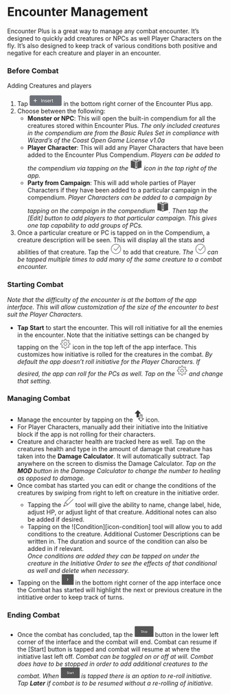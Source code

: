 # Encounter Management

Encounter Plus is a great way to manage any combat encounter. It’s designed to quickly add creatures or NPCs as well Player Characters on the fly. It’s also designed to keep track of various conditions both positive and negative for each creature and player in an encounter. 

### Before Combat

Adding Creatures and players
1. Tap ![Insert][icon-insert] in the bottom right corner of the Encounter Plus app. 
2. Choose between the following:
	* **Monster or NPC**: This will open the built-in compendium for all 		the creatures stored within Encounter Plus.
		*The only included creatures in the compendium are from the 		Basic Rules Set in compliance with Wizard’s of the Coast Open 		Game License v1.0a*
	* **Player Character**: This will add any Player Characters that 		have been added to the Encounter Plus Compendium. 
		*Players can be added to the compendium via tapping on the 		![Compendium][icon-library] icon in the top right of the app.*
	* **Party from Campaign**: This will add whole parties of Player 		Characters if they have been added to a particular campaign in 		the compendium. 
		*Player Characters can be added to a campaign by tapping on 		the campaign in the compendium ![compendium][icon-library]. Then 		tap the [Edit] button to add players to that particular campaign. This gives 		one tap capability to add groups of PCs.*
3. Once a particular creature or PC is tapped on in the Compendium, a creature description will be seen. This will display all the stats and abilities of that creature. Tap the ![Checkmark][icon-load] to add that creature. 
	*The ![Checkmark][icon-load] can be tapped multiple times to add many 	of the same creature to a combat encounter.*

### Starting Combat

*Note that the difficulty of the encounter is at the bottom of the app interface. This will allow customization of the size of the encounter to best suit the Player Characters.*

* **Tap Start** to start the encounter. This will roll initiative for all the enemies in the encounter. Note that the initiative settings can be changed by tapping on the 
![settings][icon-settings] icon in the top left of the app interface. This customizes how initiative is rolled for the creatures in the combat.
	 *By default the app doesn’t roll initiative for the Player Characters. 	If desired, the app can roll for the PCs as well. Tap on the ![settings][icon-settings] and change that setting.*

### Managing Combat

* Manage the encounter by tapping on the ![Initiative Order][icon-initiative] icon. 
* For Player Characters, manually add their initiative into the Initiative block if the app is not rolling for their characters.
* Creature and character health are tracked here as well. Tap on the creatures health and type in the amount of damage that creature has taken into the **Damage Calculator**. It will automatically subtract. Tap anywhere on the screen to dismiss the Damage Calculator. 
	*Tap on the **MOD** button in the Damage Calculator to change the number to 	healing as opposed to damage.*
* Once combat has started you can edit or change the conditions of the creatures by swiping from right to left on creature in the initiative order. 
	* Tapping the ![pencil][icon-pencil] tool will give the ability to name, 	change label, hide, adjust HP, or adjust light of that creature. 	Additional 	notes can also be added if desired. 
	* Tapping on the ![Condition][icon-condition] tool will allow you to add 	conditions to the creature. Additional Customer Descriptions can be written in. 	The duration and source of the condition can also be added in if 	relevant.  
		*Once conditions are added they can be tapped on under the 		creature in the Initiative Order to see the effects of that 		conditional as well and delete when necessary.*
* Tapping on the ![Arrows][icon-next] in the bottom right corner of the app interface once the Combat has started will highlight the next or previous creature in the intitiative order to keep track of turns. 

### Ending Combat

* Once the combat has concluded, tap the ![Stop][icon-stop] button in the lower left corner of the interface and the combat will end. Combat can resume if the [Start] button is tapped and combat will resume at where the initiative last left off. 
	*Combat can be toggled on or off at will. Combat does have to be stopped in order to add additional creatures to the combat. When ![Start][icon-start] is tapped there is an option to re-roll initiative. Tap **Later** if combat is to be resumed without a re-rolling of initiative.*


[icon-insert]: buttons/insert.png
[icon-library]: icons/library.png
[icon-load]: icons/load.png
[icon-settings]: icons/settings.png
[icon-initiative]: icons/initiative.png
[icon-pencil]: icons/pencil.png
[icon-next]: buttons/next.png
[icon-stop]: buttons/stop.png
[icon-start]: buttons/start.png
